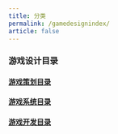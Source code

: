 ```yaml
---
title: 分类
permalink: /gamedesignindex/
article: false
---
```


### 游戏设计目录

#### [游戏策划目录](/game/design/)
#### [游戏系统目录](/game/system/)
#### [游戏开发目录](/game/develop/)
